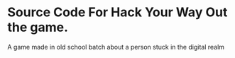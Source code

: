 # Source Code For Hack Your Way Out the game.
A game made in old school batch about a person stuck in the digital realm
